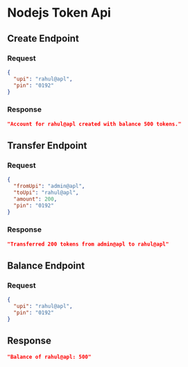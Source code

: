 # Nodejs Token Api

## Create Endpoint

### Request

```json
{
  "upi": "rahul@apl",
  "pin": "0192"
}
```

### Response

```json
"Account for rahul@apl created with balance 500 tokens."
```

## Transfer Endpoint

### Request

```json
{
  "fromUpi": "admin@apl",
  "toUpi": "rahul@apl",
  "amount": 200,
  "pin": "0192"
}
```

### Response

```json
"Transferred 200 tokens from admin@apl to rahul@apl"
```

## Balance Endpoint

### Request

```json
{
  "upi": "rahul@apl",
  "pin": "0192"
}
```

## Response

```json
"Balance of rahul@apl: 500"
```
